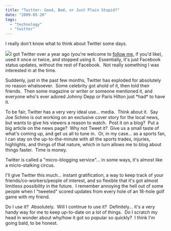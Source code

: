 ```yaml
---
title: "Twitter: Good, Bad, or Just Plain Stupid?"
date: "2009-05-20"
tags:
  - "technology"
  - "twitter"
---
```


I really don't know what to think about Twitter some days.

![](images/twitter_logo.jpg)I got Twitter over a year ago (you're welcome to [follow me](http://www.twitter.com/niclake13), if you'd like), used it once or twice, and stopped using it.  Essentially, it's just Facebook status updates, without the rest of Facebook.  Not really something I was interested in at the time.

Suddenly, just in the past few months, Twitter has exploded for absolutely no reason whatsoever.  Some celebrity got ahold of it, then told their friends.  Then some magazine or writer or someone mentioned it, and everyone who's ever adored Johnny Depp or Paris Hilton just \*had\* to have it.

To be fair, Twitter has a very very ideal use... media.  Think about it.  Say Joe Schmo is out working on an exclusive cover story for the local news, but wants to give his viewers a reason to watch.  Post it on a blog?  Put a big article on the news page?  Why not Tweet it?  Give us a small taste of what's coming up, and get us all to tune in.  Or, in my case... as a sports fan, I can stay on the up-to-the-minute with all the sports trades, injuries, highlights, and things of that nature, which in turn allows me to blog about things faster.  Time is money.

Twitter is called a "micro-blogging service"... in some ways, it's almost like a micro-stalking circus.

I'll give Twitter this much... instant gratification, a way to keep track of your friends/co-workers/people of interest, and so flexible that it's got almost limitless possibility in the future.  I remember annoying the hell out of some people when I "tweeted" scored updates from every hole of an 18-hole golf game with my friend.

Do I use it?  Absolutely.  Will I continue to use it?  Definitely... it's a very handy way for me to keep up-to-date on a lot of things.  Do I scratch my head in wonder about why/how it got so popular so quickly?  I think I'm going bald, to be honest.

